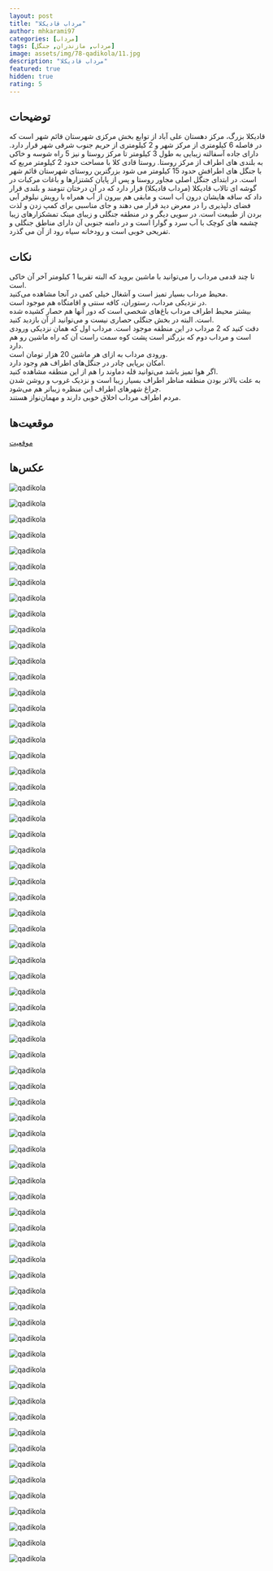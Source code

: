 ```yaml
---
layout: post
title: "مرداب قادیکلا"
author: mhkarami97
categories: [مرداب]
tags: [مرداب, مازندران, جنگل]
image: assets/img/78-qadikola/11.jpg
description: "مرداب قادیکلا"
featured: true
hidden: true
rating: 5
---
```


## توضیحات
قادیکلا بزرگ، مرکز دهستان علی آباد از توابع بخش مرکزی شهرستان قائم شهر است که در فاصله 6 کیلومتری از مرکز شهر و 2 کیلومتری از حریم جنوب شرقی شهر قرار دارد. دارای جاده آسفالته زیبایی به طول 3 کیلومتر تا مرکز روستا و نیز 5 راه شوسه و خاکی به بلندی های اطراف از مرکز روستا. روستا قادی کلا با مساحت حدود 2 کیلومتر مربع که با جنگل های اطرافش حدود 15 کیلومتر می شود بزرگترین روستای شهرستان قائم شهر است. در ابتدای جنگل اصلی مجاور روستا و پس از پایان کشتزارها و باغات مرکبات در گوشه ای تالاب قادیکلا (مرداب قادیکلا) قرار دارد که در آن درختان تنومند و بلندی قرار داد که ساقه هایشان درون آب است و مابقی هم بیرون از آب همراه با رویش نیلوفر آبی فضای دلپذیری را در معرض دید قرار می دهند و جای مناسبی برای کمپ زدن و لذت بردن از طبیعت است. در سویی دیگر و در منطقه جنگلی و زیبای مینک تمشکزارهای زیبا چشمه های کوچک با آب سرد و گوارا است و در دامنه جنوبی آن دارای مناطق جنگلی و تفریحی خوبی است و رودخانه سیاه رود از آن می گذرد.  

## نکات
تا چند قدمی مرداب را می‌توانید با ماشین بروید که البته تقریبا 1 کیلومتر آخر آن خاکی است.  
محیط مرداب بسیار تمیز است و آشغال خیلی کمی در آنجا مشاهده می‌کنید.  
در نزدیکی مرداب، رستوران، کافه سنتی و اقامتگاه هم موجود است.  
بیشتر محیط اطراف مرداب باغ‌های شخصی است که دور آنها هم حصار کشیده شده است. البته در بخش جنگلی حصاری نیست و می‌توانید از آن بازدید کنید.  
دقت کنید که 2 مرداب در این منطقه موجود است. مرداب اول که همان نزدیکی ورودی است و مرداب دوم که بزرگتر است پشت کوه سمت راست آن که راه ماشین رو هم دارد.  
ورودی مرداب به ازای هر ماشین 20 هزار تومان است.  
امکان برپایی چادر در جنگل‌های اطراف هم وجود دارد.  
اگر هوا تمیز باشد می‌توانید قله دماوند را هم از این منطقه مشاهده کنید.  
به علت بالاتر بودن منطقه مناظر اطراف بسیار زیبا است و نزدیک غروب و روشن شدن چراغ شهرهای اطراف این منظره زیباتر هم می‌شود.  
مردم اطراف مرداب اخلاق خوبی دارند و مهمان‌نواز هستند.  

## موقعیت‌ها
[موقعیت](https://www.google.com/maps/place/Qadikola+Lake/@36.3991336,52.9239417,17.67z/data=!4m15!1m8!3m7!1s0x3f8545af0c8ff545:0xd545db787525dcf1!2zTWF6YW5kYXJhbiBQcm92aW5jZSwg2YXYsdiv2KfYqCDZgtin2K_bjNqp2YTYpywgSXJhbg!3b1!8m2!3d36.4111881!4d52.9119069!16s%2Fg%2F11g9f3k28c!3m5!1s0x3f85454df17ae875:0x85dccaac184fee18!8m2!3d36.3994923!4d52.9245677!16s%2Fg%2F11h1md610y)  

## عکس‌ها
![qadikola](/assets/img/78-qadikola/01.jpg)  

![qadikola](/assets/img/78-qadikola/02.jpg)  

![qadikola](/assets/img/78-qadikola/03.jpg)  

![qadikola](/assets/img/78-qadikola/04.jpg)  

![qadikola](/assets/img/78-qadikola/05.jpg)  

![qadikola](/assets/img/78-qadikola/06.jpg)  

![qadikola](/assets/img/78-qadikola/07.jpg)  

![qadikola](/assets/img/78-qadikola/08.jpg)  

![qadikola](/assets/img/78-qadikola/09.jpg)  

![qadikola](/assets/img/78-qadikola/10.jpg)  

![qadikola](/assets/img/78-qadikola/11.jpg)  

![qadikola](/assets/img/78-qadikola/12.jpg)  

![qadikola](/assets/img/78-qadikola/13.jpg)  

![qadikola](/assets/img/78-qadikola/15.jpg)  

![qadikola](/assets/img/78-qadikola/16.jpg)  

![qadikola](/assets/img/78-qadikola/17.jpg)  

![qadikola](/assets/img/78-qadikola/18.jpg)  

![qadikola](/assets/img/78-qadikola/19.jpg)  

![qadikola](/assets/img/78-qadikola/20.jpg)  

![qadikola](/assets/img/78-qadikola/21.jpg)  

![qadikola](/assets/img/78-qadikola/22.jpg)  

![qadikola](/assets/img/78-qadikola/23.jpg)  

![qadikola](/assets/img/78-qadikola/24.jpg)  

![qadikola](/assets/img/78-qadikola/25.jpg)  

![qadikola](/assets/img/78-qadikola/26.jpg)  

![qadikola](/assets/img/78-qadikola/27.jpg)  

![qadikola](/assets/img/78-qadikola/28.jpg)  

![qadikola](/assets/img/78-qadikola/29.jpg)  

![qadikola](/assets/img/78-qadikola/30.jpg)  

![qadikola](/assets/img/78-qadikola/31.jpg)  

![qadikola](/assets/img/78-qadikola/32.jpg)  

![qadikola](/assets/img/78-qadikola/33.jpg)  

![qadikola](/assets/img/78-qadikola/35.jpg)  

![qadikola](/assets/img/78-qadikola/36.jpg)  

![qadikola](/assets/img/78-qadikola/37.jpg)  

![qadikola](/assets/img/78-qadikola/38.jpg)  

![qadikola](/assets/img/78-qadikola/39.jpg)  

![qadikola](/assets/img/78-qadikola/40.jpg)  

![qadikola](/assets/img/78-qadikola/41.jpg)  

![qadikola](/assets/img/78-qadikola/42.jpg)  

![qadikola](/assets/img/78-qadikola/43.jpg)  

![qadikola](/assets/img/78-qadikola/44.jpg)  

![qadikola](/assets/img/78-qadikola/45.jpg)  

![qadikola](/assets/img/78-qadikola/46.jpg)  

![qadikola](/assets/img/78-qadikola/47.jpg)  

![qadikola](/assets/img/78-qadikola/48.jpg)  

![qadikola](/assets/img/78-qadikola/49.jpg)  

![qadikola](/assets/img/78-qadikola/50.jpg)  

![qadikola](/assets/img/78-qadikola/51.jpg)  

![qadikola](/assets/img/78-qadikola/52.jpg)  

![qadikola](/assets/img/78-qadikola/53.jpg)  

![qadikola](/assets/img/78-qadikola/54.jpg)  

![qadikola](/assets/img/78-qadikola/55.jpg)  

![qadikola](/assets/img/78-qadikola/56.jpg)  

![qadikola](/assets/img/78-qadikola/57.jpg)  

![qadikola](/assets/img/78-qadikola/58.jpg)  

![qadikola](/assets/img/78-qadikola/59.jpg)  

![qadikola](/assets/img/78-qadikola/60.jpg)  

![qadikola](/assets/img/78-qadikola/61.jpg)  

![qadikola](/assets/img/78-qadikola/62.jpg)  

![qadikola](/assets/img/78-qadikola/63.jpg)  

![qadikola](/assets/img/78-qadikola/64.jpg)  

![qadikola](/assets/img/78-qadikola/65.jpg)  

![qadikola](/assets/img/78-qadikola/66.jpg)  

![qadikola](/assets/img/78-qadikola/67.jpg)  

![qadikola](/assets/img/78-qadikola/68.jpg)  

![qadikola](/assets/img/78-qadikola/69.jpg)  

![qadikola](/assets/img/78-qadikola/70.jpg)  

![qadikola](/assets/img/78-qadikola/71.jpg)  